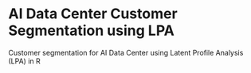 # AI Data Center Customer Segmentation using LPA
Customer segmentation for AI Data Center using Latent Profile Analysis (LPA) in R
